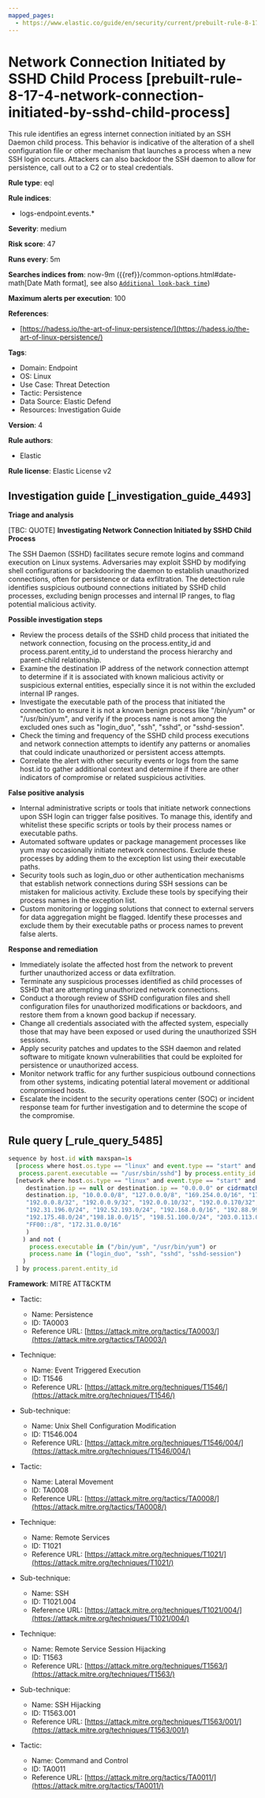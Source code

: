 ```yaml
---
mapped_pages:
  - https://www.elastic.co/guide/en/security/current/prebuilt-rule-8-17-4-network-connection-initiated-by-sshd-child-process.html
---
```


# Network Connection Initiated by SSHD Child Process [prebuilt-rule-8-17-4-network-connection-initiated-by-sshd-child-process]

This rule identifies an egress internet connection initiated by an SSH Daemon child process. This behavior is indicative of the alteration of a shell configuration file or other mechanism that launches a process when a new SSH login occurs. Attackers can also backdoor the SSH daemon to allow for persistence, call out to a C2 or to steal credentials.

**Rule type**: eql

**Rule indices**:

* logs-endpoint.events.*

**Severity**: medium

**Risk score**: 47

**Runs every**: 5m

**Searches indices from**: now-9m ({{ref}}/common-options.html#date-math[Date Math format], see also [`Additional look-back time`](docs-content://solutions/security/detect-and-alert/create-detection-rule.md#rule-schedule))

**Maximum alerts per execution**: 100

**References**:

* [https://hadess.io/the-art-of-linux-persistence/](https://hadess.io/the-art-of-linux-persistence/)

**Tags**:

* Domain: Endpoint
* OS: Linux
* Use Case: Threat Detection
* Tactic: Persistence
* Data Source: Elastic Defend
* Resources: Investigation Guide

**Version**: 4

**Rule authors**:

* Elastic

**Rule license**: Elastic License v2

## Investigation guide [_investigation_guide_4493]

**Triage and analysis**

[TBC: QUOTE]
**Investigating Network Connection Initiated by SSHD Child Process**

The SSH Daemon (SSHD) facilitates secure remote logins and command execution on Linux systems. Adversaries may exploit SSHD by modifying shell configurations or backdooring the daemon to establish unauthorized connections, often for persistence or data exfiltration. The detection rule identifies suspicious outbound connections initiated by SSHD child processes, excluding benign processes and internal IP ranges, to flag potential malicious activity.

**Possible investigation steps**

* Review the process details of the SSHD child process that initiated the network connection, focusing on the process.entity_id and process.parent.entity_id to understand the process hierarchy and parent-child relationship.
* Examine the destination IP address of the network connection attempt to determine if it is associated with known malicious activity or suspicious external entities, especially since it is not within the excluded internal IP ranges.
* Investigate the executable path of the process that initiated the connection to ensure it is not a known benign process like "/bin/yum" or "/usr/bin/yum", and verify if the process name is not among the excluded ones such as "login_duo", "ssh", "sshd", or "sshd-session".
* Check the timing and frequency of the SSHD child process executions and network connection attempts to identify any patterns or anomalies that could indicate unauthorized or persistent access attempts.
* Correlate the alert with other security events or logs from the same host.id to gather additional context and determine if there are other indicators of compromise or related suspicious activities.

**False positive analysis**

* Internal administrative scripts or tools that initiate network connections upon SSH login can trigger false positives. To manage this, identify and whitelist these specific scripts or tools by their process names or executable paths.
* Automated software updates or package management processes like yum may occasionally initiate network connections. Exclude these processes by adding them to the exception list using their executable paths.
* Security tools such as login_duo or other authentication mechanisms that establish network connections during SSH sessions can be mistaken for malicious activity. Exclude these tools by specifying their process names in the exception list.
* Custom monitoring or logging solutions that connect to external servers for data aggregation might be flagged. Identify these processes and exclude them by their executable paths or process names to prevent false alerts.

**Response and remediation**

* Immediately isolate the affected host from the network to prevent further unauthorized access or data exfiltration.
* Terminate any suspicious processes identified as child processes of SSHD that are attempting unauthorized network connections.
* Conduct a thorough review of SSHD configuration files and shell configuration files for unauthorized modifications or backdoors, and restore them from a known good backup if necessary.
* Change all credentials associated with the affected system, especially those that may have been exposed or used during the unauthorized SSH sessions.
* Apply security patches and updates to the SSH daemon and related software to mitigate known vulnerabilities that could be exploited for persistence or unauthorized access.
* Monitor network traffic for any further suspicious outbound connections from other systems, indicating potential lateral movement or additional compromised hosts.
* Escalate the incident to the security operations center (SOC) or incident response team for further investigation and to determine the scope of the compromise.


## Rule query [_rule_query_5485]

```js
sequence by host.id with maxspan=1s
  [process where host.os.type == "linux" and event.type == "start" and event.action == "exec" and
   process.parent.executable == "/usr/sbin/sshd"] by process.entity_id
  [network where host.os.type == "linux" and event.type == "start" and event.action == "connection_attempted" and not (
     destination.ip == null or destination.ip == "0.0.0.0" or cidrmatch(
     destination.ip, "10.0.0.0/8", "127.0.0.0/8", "169.254.0.0/16", "172.16.0.0/12", "192.0.0.0/24", "192.0.0.0/29",
     "192.0.0.8/32", "192.0.0.9/32", "192.0.0.10/32", "192.0.0.170/32", "192.0.0.171/32", "192.0.2.0/24",
     "192.31.196.0/24", "192.52.193.0/24", "192.168.0.0/16", "192.88.99.0/24", "224.0.0.0/4", "100.64.0.0/10",
     "192.175.48.0/24","198.18.0.0/15", "198.51.100.0/24", "203.0.113.0/24", "240.0.0.0/4", "::1", "FE80::/10",
     "FF00::/8", "172.31.0.0/16"
     )
    ) and not (
      process.executable in ("/bin/yum", "/usr/bin/yum") or
      process.name in ("login_duo", "ssh", "sshd", "sshd-session")
    )
  ] by process.parent.entity_id
```

**Framework**: MITRE ATT&CKTM

* Tactic:

    * Name: Persistence
    * ID: TA0003
    * Reference URL: [https://attack.mitre.org/tactics/TA0003/](https://attack.mitre.org/tactics/TA0003/)

* Technique:

    * Name: Event Triggered Execution
    * ID: T1546
    * Reference URL: [https://attack.mitre.org/techniques/T1546/](https://attack.mitre.org/techniques/T1546/)

* Sub-technique:

    * Name: Unix Shell Configuration Modification
    * ID: T1546.004
    * Reference URL: [https://attack.mitre.org/techniques/T1546/004/](https://attack.mitre.org/techniques/T1546/004/)

* Tactic:

    * Name: Lateral Movement
    * ID: TA0008
    * Reference URL: [https://attack.mitre.org/tactics/TA0008/](https://attack.mitre.org/tactics/TA0008/)

* Technique:

    * Name: Remote Services
    * ID: T1021
    * Reference URL: [https://attack.mitre.org/techniques/T1021/](https://attack.mitre.org/techniques/T1021/)

* Sub-technique:

    * Name: SSH
    * ID: T1021.004
    * Reference URL: [https://attack.mitre.org/techniques/T1021/004/](https://attack.mitre.org/techniques/T1021/004/)

* Technique:

    * Name: Remote Service Session Hijacking
    * ID: T1563
    * Reference URL: [https://attack.mitre.org/techniques/T1563/](https://attack.mitre.org/techniques/T1563/)

* Sub-technique:

    * Name: SSH Hijacking
    * ID: T1563.001
    * Reference URL: [https://attack.mitre.org/techniques/T1563/001/](https://attack.mitre.org/techniques/T1563/001/)

* Tactic:

    * Name: Command and Control
    * ID: TA0011
    * Reference URL: [https://attack.mitre.org/tactics/TA0011/](https://attack.mitre.org/tactics/TA0011/)



